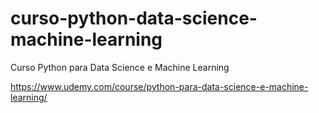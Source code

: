 # curso-python-data-science-machine-learning
Curso Python para Data Science e Machine Learning

https://www.udemy.com/course/python-para-data-science-e-machine-learning/
